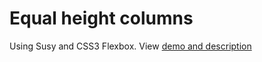 # Equal height columns
Using Susy and CSS3 Flexbox. View [demo and description](http://jonespen.github.io/susy-flex-equalheight/)